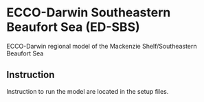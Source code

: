 
# ECCO-Darwin Southeastern Beaufort Sea (ED-SBS)

ECCO-Darwin regional model of the Mackenzie Shelf/Southeastern Beaufort Sea

## Instruction

Instruction to run the model are located in the setup files.